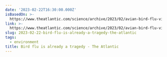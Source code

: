 ```yaml
---
date: '2023-02-22T16:30:00.000Z'
isBasedOn: >-
  https://www.theatlantic.com/science/archive/2023/02/avian-bird-flu-virus-outbreak-epidemic/673058/?utm_source=pocket-newtab
link: >-
  https://www.theatlantic.com/science/archive/2023/02/avian-bird-flu-virus-outbreak-epidemic/673058/?utm_source=pocket-newtab
slug: 2023-02-22-bird-flu-is-already-a-tragedy-the-atlantic
tags:
  - environment
title: Bird flu is already a tragedy - The Atlantic
---
```


